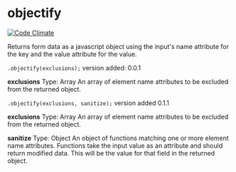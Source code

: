 # objectify

[![Code Climate](https://codeclimate.com/github/jkrayer/objectify/badges/gpa.svg)](https://codeclimate.com/github/jkrayer/objectify)

Returns form data as a javascript object using the input's name attribute for the key and the value attribute for the value.

`.objectify(exclusions);` version added: 0.0.1

**exclusions**
Type: Array
An array of element name attributes to be excluded from the returned object.

`.objectify(exclusions, sanitize);` version added 0.1.1

**exclusions**
Type: Array
An array of element name attributes to be excluded from the returned object.

**sanitize**
Type: Object
An object of functions matching one or more element name attributes. Functions take the input value as an attribute and should return modified data. This will be the value for that field in the returned object.
